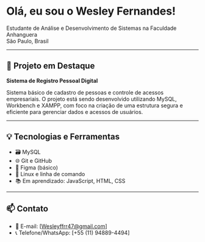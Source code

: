 # Olá, eu sou o Wesley Fernandes!

 Estudante de Análise e Desenvolvimento de Sistemas na Faculdade Anhanguera  
 São Paulo, Brasil

---

## 🚀 Projeto em Destaque

**Sistema de Registro Pessoal Digital**

Sistema básico de cadastro de pessoas e controle de acessos empresariais. O projeto está sendo desenvolvido utilizando MySQL, Workbench e XAMPP, com foco na criação de uma estrutura segura e eficiente para gerenciar dados e acessos de usuários.


---

## 💡 Tecnologias e Ferramentas

- 🗃 MySQL
- 🌐 Git e GitHub
- 🎨 Figma (básico)
- 🐧 Linux e linha de comando
- 📚 Em aprendizado: JavaScript, HTML, CSS

---



## 📫 Contato

- 📧 E-mail: [Wesleyffrr47@gmail.com]  
- 📞 Telefone/WhatsApp: [+55 (11) 94889-4494]
